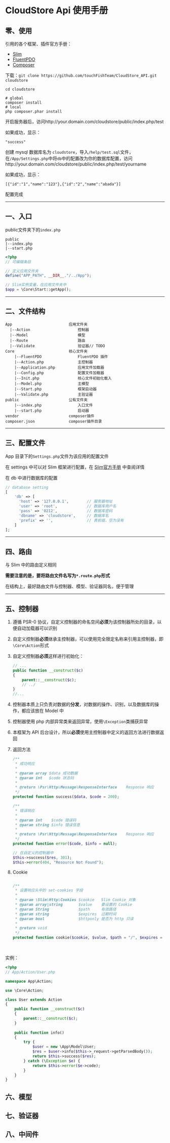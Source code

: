 # CloudStore Api 使用手册
## 零、使用

引用的各个框架、插件官方手册：

- [Slim](https://www.slimframework.com/docs/)
- [FluentPDO](http://envms.github.io/fluentpdo/)
- [Composer](https://docs.phpcomposer.com)

下载：`git clone https://github.com/touchFishTeam/CloudStore_API.git cloudstore`

```shell
cd cloudstore

# global
composer install
# local
php composer.phar install
```

开启服务器后，访问http://your.domain.com/cloudstore/public/index.php/test

如果成功，显示：

```
"success"
```

创建 mysql 数据库名为 `cloudstore`，导入`/help/test.sql`文件，在`/App/Settings.php`中将`db`中的配置改为你的数据库配置，访问http://your.domain.com/cloudstore/public/index.php/test/yourname

如果成功，显示：

```
[{"id":"1","name":"123"},{"id":"2","name":"abada"}]
```

配置完成

---

## 一、入口

public文件夹下的`index.php`

```
public
|--index.php
|--start.php
```

```php
<?php
// 可编辑条目

// 定义应用文件夹
define("APP_PATH", __DIR__."/../App");

// Slim实例变量，在应用文件夹中
$app = \Core\Start::getApp();
```

---

## 二、文件结构

```
App							应用文件夹
  |--Action						控制器
  |--Model						模型
  |--Route						路由
  |--Validate					验证器// TODO
Core						核心文件夹
	|--FluentPDO				FluentPDO 插件
	|--Action.php				主控制器
	|--Application.php			应用文件加载器
	|--Config.php				配置文件加载器
	|--Init.php					核心文件初始化载入
	|--Model.php				主模型
	|--Start.php				框架启动器
	|--Validate.php				主验证器
public						公有文件夹
	|--index.php				入口文件
	|--start.php				启动器
vendor						composer插件
composer.json				composer插件目录
```

---

## 三、配置文件

App 目录下的`Settings.php`文件为该应用的配置文件

在 settings 中可以对 Slim 框架进行配置，在 [Slim官方手册](https://www.slimframework.com/docs/) 中查阅详情

在 db 中进行数据库的配置

```php
// database setting
[
    'db' => [
      'host' => '127.0.0.1',		// 服务器地址
      'user' => 'root',				// 数据库用户名
      'pass' => '0212',				// 数据库密码
      'dbname' => 'cloudstore',		// 数据库名
      'prefix' => '',				// 表前缀，空为没有
	]
];
```

---

## 四、路由

与 Slim 中的路由定义相同

**需要注意的是，要将路由文件名写为`*.route.php`形式**

在结构上，最好路由文件与控制器、模型、验证器同名，便于管理

---

## 五、控制器

1. 遵循 PSR-0 协议，自定义控制器的命名空间**必须**为该控制器所处的目录，以便自动加载器可以识别

2. 自定义控制器**必须**继承主控制器，可以使用完全限定名称来引用主控制器，即`\Core\Action`形式

3. 自定义控制器**必须**这样进行初始化：

   ```php
   // ...
   public function __construct($c)
   {
       parent::__construct($c);
       // ../
   }
   //...
   ```

4. 控制器本质上只负责对数据的**分发**，对数据的操作、识别，以及数据库的操作，都应该放在 Model 中

5. 控制器使用 php 内部异常类来返回异常，使用`\Exception`类捕获异常

6. 本框架为 API 后台设计，所以**必须**使用主控制器中定义的返回方法进行数据返回

7. 返回方法

   ```php
   /**
    * 成功响应
    *
    * @param array $data 成功数据
    * @param int   $code 状态码
    *
    * @return \Psr\Http\Message\ResponseInterface    Response 响应
    */
   protected function success($data, $code = 200);

   /**
    * 错误响应
    *
    * @param int    $code 错误码
    * @param string $info 错误信息
    *
    * @return \Psr\Http\Message\ResponseInterface    Response 响应
    */
   protected function error($code, $info = null);

   // 在自定义的控制器中
   $this->success($res, 301);
   $this->error(404, "Resource Not Found");
   ```

8. Cookie

   ```php

   /**
    * 设置响应头中的 set-cookies 字段
    *
    * @param \Slim\Http\Cookies $cookie   Slim Cookie 对象
    * @param array|string       $value    要设置的 Cookie
    * @param String             $path     有效路径
    * @param string             $expires  过期时间
    * @param bool               $httponly 是否为 http 只读
    *
    * @return void
    */
   protected function cookie($cookie, $value, $path = "/", $expires = null, $httponly = false);
   ```

   ​

实例：

```php
<?php
// App/Action/User.php

namespace App\Action;

use \Core\Action;

class User extends Action
{
 	public function __construct($c)
    {
    	parent::__construct($c);
	}
  
    public function info()
    {
        try {
            $user = new \App\Model\User;
            $res = $user->info($this->_request->getParsedBody());
            return $this->success($res);
        } catch (\Exception $e) {
            return $this->error($e->code);
        }
    }
}
```



## 六、模型

## 七、验证器

## 八、中间件